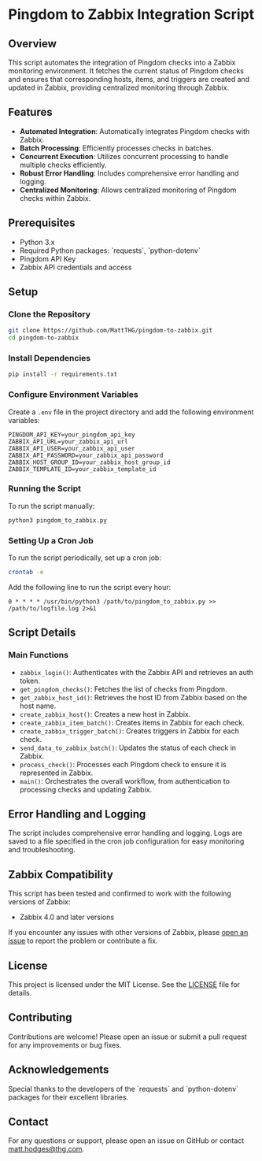 # Pingdom to Zabbix Integration Script

## Overview

This script automates the integration of Pingdom checks into a Zabbix monitoring environment. It fetches the current status of Pingdom checks and ensures that corresponding hosts, items, and triggers are created and updated in Zabbix, providing centralized monitoring through Zabbix.

## Features

- **Automated Integration**: Automatically integrates Pingdom checks with Zabbix.
- **Batch Processing**: Efficiently processes checks in batches.
- **Concurrent Execution**: Utilizes concurrent processing to handle multiple checks efficiently.
- **Robust Error Handling**: Includes comprehensive error handling and logging.
- **Centralized Monitoring**: Allows centralized monitoring of Pingdom checks within Zabbix.

## Prerequisites

- Python 3.x
- Required Python packages: \`requests\`, \`python-dotenv\`
- Pingdom API Key
- Zabbix API credentials and access

## Setup

### Clone the Repository

```sh
git clone https://github.com/MattTHG/pingdom-to-zabbix.git
cd pingdom-to-zabbix
```

### Install Dependencies

```sh
pip install -r requirements.txt
```

### Configure Environment Variables

Create a `.env` file in the project directory and add the following environment variables:

```env
PINGDOM_API_KEY=your_pingdom_api_key
ZABBIX_API_URL=your_zabbix_api_url
ZABBIX_API_USER=your_zabbix_api_user
ZABBIX_API_PASSWORD=your_zabbix_api_password
ZABBIX_HOST_GROUP_ID=your_zabbix_host_group_id
ZABBIX_TEMPLATE_ID=your_zabbix_template_id
```

### Running the Script

To run the script manually:

```sh
python3 pingdom_to_zabbix.py
```

### Setting Up a Cron Job

To run the script periodically, set up a cron job:

```sh
crontab -e
```

Add the following line to run the script every hour:

```cron
0 * * * * /usr/bin/python3 /path/to/pingdom_to_zabbix.py >> /path/to/logfile.log 2>&1
```

## Script Details

### Main Functions

- `zabbix_login()`: Authenticates with the Zabbix API and retrieves an auth token.
- `get_pingdom_checks()`: Fetches the list of checks from Pingdom.
- `get_zabbix_host_id()`: Retrieves the host ID from Zabbix based on the host name.
- `create_zabbix_host()`: Creates a new host in Zabbix.
- `create_zabbix_item_batch()`: Creates items in Zabbix for each check.
- `create_zabbix_trigger_batch()`: Creates triggers in Zabbix for each check.
- `send_data_to_zabbix_batch()`: Updates the status of each check in Zabbix.
- `process_check()`: Processes each Pingdom check to ensure it is represented in Zabbix.
- `main()`: Orchestrates the overall workflow, from authentication to processing checks and updating Zabbix.

## Error Handling and Logging

The script includes comprehensive error handling and logging. Logs are saved to a file specified in the cron job configuration for easy monitoring and troubleshooting.

## Zabbix Compatibility

This script has been tested and confirmed to work with the following versions of Zabbix:

- Zabbix 4.0 and later versions

If you encounter any issues with other versions of Zabbix, please [open an issue](https://github.com/MattTHG/Pingdom-To-Zabbix/issues) to report the problem or contribute a fix.


## License

This project is licensed under the MIT License. See the [LICENSE](LICENSE) file for details.

## Contributing

Contributions are welcome! Please open an issue or submit a pull request for any improvements or bug fixes.

## Acknowledgements

Special thanks to the developers of the \`requests\` and \`python-dotenv\` packages for their excellent libraries.

## Contact

For any questions or support, please open an issue on GitHub or contact matt.hodges@thg.com.
